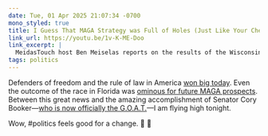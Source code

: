 ```yaml
---
date: Tue, 01 Apr 2025 21:07:34 -0700
mono_styled: true
title: I Guess That MAGA Strategy was Full of Holes (Just Like Your Cheese Hat)
link_url: https://youtu.be/1v-K-ME-Doo
link_excerpt: |
  MeidasTouch host Ben Meiselas reports on the results of the Wisconsin Supreme Court race where the Democratic candidate Judge Susan Crawford won big over the Trump and Musk aligned candidate Brad Schimel.
tags: politics
---
```


Defenders of freedom and the rule of law in America [won big today](https://apnews.com/article/wisconsin-supreme-court-elon-musk-81f71cdda271827ae281a77072a26bad). Even the outcome of the race in Florida was [ominous for future MAGA prospects](https://apnews.com/article/florida-election-randy-fine-jimmy-patronis-7a11350a593a89551d6f7a88ccd22c0e). Between this great news and the amazing accomplishment of Senator Cory Booker—[who is now officially the G.O.A.T.](https://apnews.com/article/cory-booker-new-jersey-senator-speech-ab573bb7c3c76fa107cacac7136d3823)—I am flying high tonight.

Wow, #politics feels good for a change. 🥹 🙌
